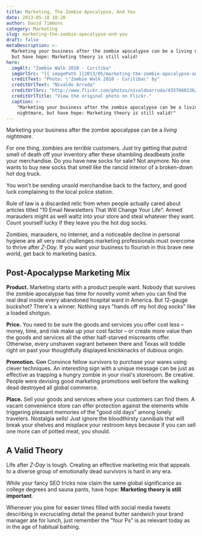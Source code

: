 ```yaml
---
title: Marketing, The Zombie Apocalypse, And You
date: 2013-05-18 18:20
author: David Timmons
category: Marketing
slug: marketing-the-zombie-apocalypse-and-you
draft: false
metaDescription: >-
  Marketing your business after the zombie apocalypse can be a living nightmare,
  but have hope: Marketing theory is still valid!
hero:
  imgAlt: "Zombie Walk 2010 - Curitiba"
  imgUrlSrc: "{{ imagePath }}2013/05/marketing-the-zombie-apocalypse-and-you0.jpg"
  creditText: "Photo: \"Zombie Walk 2010 - Curitiba\" by"
  creditUrlText: "Nivaldo Arruda"
  creditUrlSrc: "http://www.flickr.com/photos/nivaldoarruda/4357660136/"
  creditUrlTitle: "View the original photo on Flickr."
  caption: >-
    "Marketing your business after the zombie apocalypse can be a living
    nightmare, but have hope: Marketing theory is still valid!"
---
```


Marketing your business after the zombie apocalypse can be a *living
nightmare*.

For one thing, zombies are *terrible* customers. Just try getting that
putrid smell of death off your inventory after these shambling deadbeats
jostle your merchandise. Do you have new socks for sale? Not anymore. No
one wants to buy new socks that smell like the rancid interior of a
broken-down hot dog truck.

You won't be sending unsold merchandise back to the factory, and good
luck complaining to the local police station.

Rule of law is a discarded relic from when people actually cared about
articles titled "10 Email Newsletters That Will Change Your Life". Armed
marauders might as well waltz into your store and steal whatever they
want. Count yourself lucky if they leave you the hot dog socks.

Zombies, marauders, no Internet, and a noticeable decline in personal
hygiene are all very real challenges marketing professionals must
overcome to thrive after *Z-Day*. If you want your business to flourish
in this brave new world, get back to marketing basics.

## Post-Apocalypse Marketing Mix

**Product.** Marketing starts with a product people want. Nobody that
survives the zombie apocalypse has time for novelty vomit when you can
find the real deal inside every abandoned hospital ward in America. But
12-gauge buckshot? There's a winner. Nothing says "hands off my hot dog
socks" like a loaded shotgun.

**Price.** You need to be sure the goods and services you offer cost
less – money, time, and risk make up your cost factor – or create more
value than the goods and services all the other half-starved miscreants
offer. Otherwise, every unshaven vagrant between there and Texas will
toddle right on past your thoughtfully displayed knickknacks of dubious
origin.

**Promotion.** ~~Con~~ Convince fellow survivors to purchase your wares
using clever techniques. An interesting sign with a unique message can
be just as effective as trapping a hungry zombie in your rival's
storeroom. Be creative. People were devising good marketing promotions
well before the walking dead destroyed all global commerce.

**Place.** Sell your goods and services where your customers can find
them. A vacant convenience store can offer protection against the
elements while triggering pleasant memories of the "good old days" among
lonely travelers. Nostalgia sells! Just ignore the bloodthirsty
cannibals that will break your shelves and misplace your restroom keys
because if you can sell one more can of potted meat, you should.

## A Valid Theory

Life after *Z-Day* is tough. Creating an effective marketing mix that
appeals to a diverse group of emotionally dead survivors is hard in any
era.

While your fancy SEO tricks now claim the same global significance as
college degrees and sauna pants, have hope: **Marketing theory is still
important**.

Whenever you pine for easier times filled with social media tweets
describing in excruciating detail the peanut butter sandwich your brand
manager ate for lunch, just remember the "four Ps" is as relevant today
as in the age of habitual bathing.
